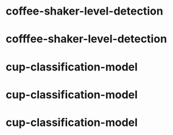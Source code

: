# coffee-shaker-level-detection
# cofffee-shaker-level-detection
# cup-classification-model
# cup-classification-model
# cup-classification-model
